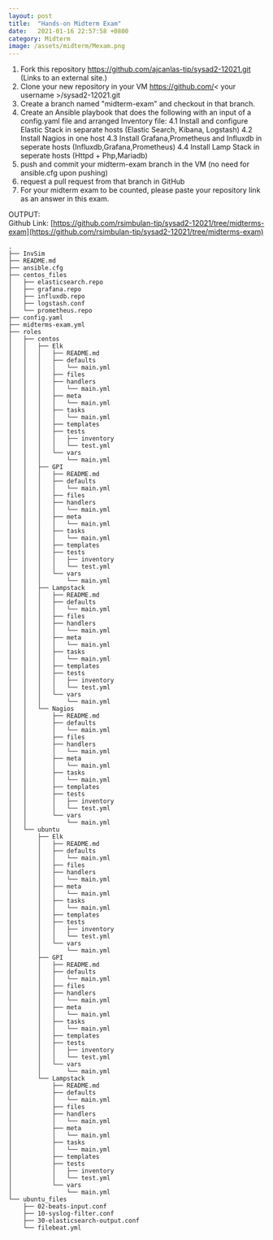 ```yaml
---
layout: post
title:  "Hands-on Midterm Exam"
date:   2021-01-16 22:57:58 +0800
category: Midterm
image: /assets/midterm/Mexam.png
---
```

1. Fork this repository https://github.com/ajcanlas-tip/sysad2-12021.git (Links to an external site.)
2. Clone your new repository in your VM https://github.com/< your username >/sysad2-12021.git
3. Create a branch named "midterm-exam" and checkout in that branch. 
4. Create an Ansible playbook that does the following with an input of a config.yaml file and arranged Inventory file:
    4.1 Install and configure Elastic Stack in separate  hosts (Elastic Search, Kibana, Logstash)
    4.2 Install Nagios in one host
    4.3 Install Grafana,Prometheus and Influxdb in seperate hosts (Influxdb,Grafana,Prometheus)
    4.4 Install Lamp Stack in seperate hosts (Httpd + Php,Mariadb)
5. push and commit your midterm-exam branch in the VM (no need for ansible.cfg upon pushing)
6. request a pull request from that branch in GitHub
7. For your midterm exam to be counted, please paste your repository link as an answer in this exam.

OUTPUT:  
Github Link: [https://github.com/rsimbulan-tip/sysad2-12021/tree/midterms-exam](https://github.com/rsimbulan-tip/sysad2-12021/tree/midterms-exam)
```
.
├── InvSim
├── README.md
├── ansible.cfg
├── centos_files
│   ├── elasticsearch.repo
│   ├── grafana.repo
│   ├── influxdb.repo
│   ├── logstash.conf
│   └── prometheus.repo
├── config.yaml
├── midterms-exam.yml
├── roles
│   ├── centos
│   │   ├── Elk
│   │   │   ├── README.md
│   │   │   ├── defaults
│   │   │   │   └── main.yml
│   │   │   ├── files
│   │   │   ├── handlers
│   │   │   │   └── main.yml
│   │   │   ├── meta
│   │   │   │   └── main.yml
│   │   │   ├── tasks
│   │   │   │   └── main.yml
│   │   │   ├── templates
│   │   │   ├── tests
│   │   │   │   ├── inventory
│   │   │   │   └── test.yml
│   │   │   └── vars
│   │   │       └── main.yml
│   │   ├── GPI
│   │   │   ├── README.md
│   │   │   ├── defaults
│   │   │   │   └── main.yml
│   │   │   ├── files
│   │   │   ├── handlers
│   │   │   │   └── main.yml
│   │   │   ├── meta
│   │   │   │   └── main.yml
│   │   │   ├── tasks
│   │   │   │   └── main.yml
│   │   │   ├── templates
│   │   │   ├── tests
│   │   │   │   ├── inventory
│   │   │   │   └── test.yml
│   │   │   └── vars
│   │   │       └── main.yml
│   │   ├── Lampstack
│   │   │   ├── README.md
│   │   │   ├── defaults
│   │   │   │   └── main.yml
│   │   │   ├── files
│   │   │   ├── handlers
│   │   │   │   └── main.yml
│   │   │   ├── meta
│   │   │   │   └── main.yml
│   │   │   ├── tasks
│   │   │   │   └── main.yml
│   │   │   ├── templates
│   │   │   ├── tests
│   │   │   │   ├── inventory
│   │   │   │   └── test.yml
│   │   │   └── vars
│   │   │       └── main.yml
│   │   └── Nagios
│   │       ├── README.md
│   │       ├── defaults
│   │       │   └── main.yml
│   │       ├── files
│   │       ├── handlers
│   │       │   └── main.yml
│   │       ├── meta
│   │       │   └── main.yml
│   │       ├── tasks
│   │       │   └── main.yml
│   │       ├── templates
│   │       ├── tests
│   │       │   ├── inventory
│   │       │   └── test.yml
│   │       └── vars
│   │           └── main.yml
│   └── ubuntu
│       ├── Elk
│       │   ├── README.md
│       │   ├── defaults
│       │   │   └── main.yml
│       │   ├── files
│       │   ├── handlers
│       │   │   └── main.yml
│       │   ├── meta
│       │   │   └── main.yml
│       │   ├── tasks
│       │   │   └── main.yml
│       │   ├── templates
│       │   ├── tests
│       │   │   ├── inventory
│       │   │   └── test.yml
│       │   └── vars
│       │       └── main.yml
│       ├── GPI
│       │   ├── README.md
│       │   ├── defaults
│       │   │   └── main.yml
│       │   ├── files
│       │   ├── handlers
│       │   │   └── main.yml
│       │   ├── meta
│       │   │   └── main.yml
│       │   ├── tasks
│       │   │   └── main.yml
│       │   ├── templates
│       │   ├── tests
│       │   │   ├── inventory
│       │   │   └── test.yml
│       │   └── vars
│       │       └── main.yml
│       └── Lampstack
│           ├── README.md
│           ├── defaults
│           │   └── main.yml
│           ├── files
│           ├── handlers
│           │   └── main.yml
│           ├── meta
│           │   └── main.yml
│           ├── tasks
│           │   └── main.yml
│           ├── templates
│           ├── tests
│           │   ├── inventory
│           │   └── test.yml
│           └── vars
│               └── main.yml
└── ubuntu_files
    ├── 02-beats-input.conf
    ├── 10-syslog-filter.conf
    ├── 30-elasticsearch-output.conf
    └── filebeat.yml
```